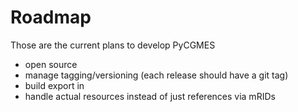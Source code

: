 # Roadmap

Those are the current plans to develop PyCGMES

- open source
- manage tagging/versioning (each release should have a git tag)
- build export in
- handle actual resources instead of just references via mRIDs
